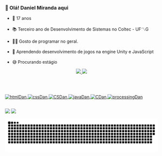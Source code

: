 ### 👋 Olá! Daniel Miranda aqui

- 🎂  17 anos <br> <br>
- 📚  Terceiro ano de Desenvolvimento de Sistemas no Coltec - UF〽G <br> <br>
- 👨‍💻  Gosto de programar no geral. <br> <br>
- 🌱  Aprendendo desenvolvimento de jogos na engine Unity e JavaScript<br> <br>
- 😅  Procurando estágio

<div align="center">
  <a href="https://github.com/Dannillouou">
  <img height="190em" src="https://github-readme-stats.vercel.app/api?username=Dannillouou&show_icons=true&theme=radical&include_all_commits=true&count_private=true"/>
  <img height="190em"  src="https://github-readme-stats.vercel.app/api/top-langs/?username=Dannillouou&layout=compact&theme=radical&langs_count=10&hide=shaderlab,hlsl,scss"/>
</div>

<br>

<!--
[![Dannillouou's GitHub stats](https://github-readme-stats.vercel.app/api?username=Dannillouou)](https://github.com/Dannillouou/github-readme-stats)
[![Top Langs](https://github-readme-stats.vercel.app/api/top-langs/?username=Dannillouou)](https://github.com/Dannillouou/github-readme-stats)
-->

##

<div style="display: inline_block"><br>
  <img alt= "htmlDan" align= "center" height= "40" width= "50" src="https://cdn.jsdelivr.net/gh/devicons/devicon/icons/html5/html5-plain.svg"/>
  <img alt= "cssDan"  align= "center" height= "40" width= "50" src="https://cdn.jsdelivr.net/gh/devicons/devicon/icons/css3/css3-plain.svg"/>
  <img alt= "CSDan" align= "center" height= "40" width= "50" src="https://cdn.jsdelivr.net/gh/devicons/devicon/icons/csharp/csharp-line.svg"/>
  <img alt= "javaDan" align= "center" height= "40" width= "50" src="https://cdn.jsdelivr.net/gh/devicons/devicon/icons/java/java-original.svg" />
  <img alt= "CDan" align= "center" height= "40" width= "50" src="https://cdn.jsdelivr.net/gh/devicons/devicon/icons/c/c-line.svg" />
  <img alt= "processingDan" align= "center" height= "40" width= "50" src="https://cdn.jsdelivr.net/gh/devicons/devicon/icons/processing/processing-plain.svg" />
</div>
  
##  

  <div>
    <a href= "mailto:danielalmemiranda@gmail.com" target= "_blank"><img src= "https://img.shields.io/badge/Gmail-D14836?style=for-the-badge&logo=gmail&logoColor=white"></a>
    <a href= "https://www.linkedin.com/in/daniel-de-miranda-almeida/" target= "_blank"><img src= "https://img.shields.io/badge/LinkedIn-0077B5?style=for-the-badge&logo=linkedin&logoColor=white"></a>
  </div>

![Snake animation](https://github.com/Dannillouou/Dannillouou/blob/output/github-contribution-grid-snake.svg)
